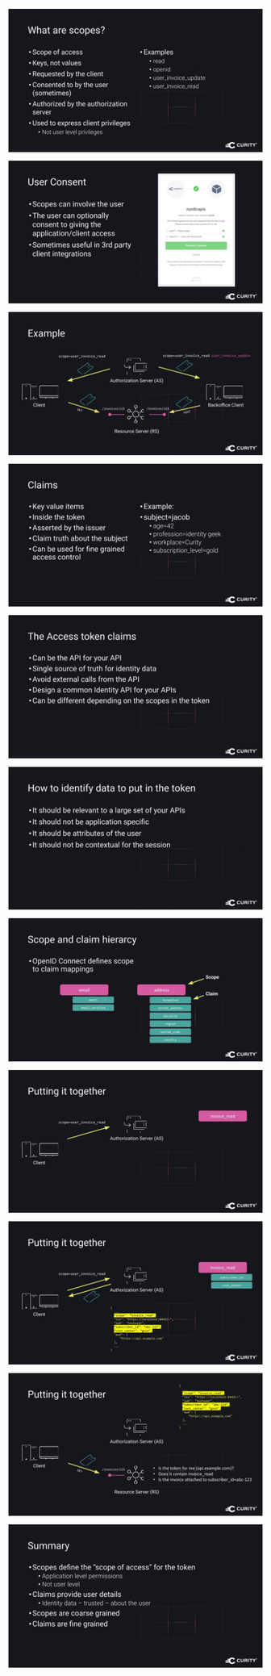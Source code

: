 ![](attachments/Pasted%20image%2020250714110042.png)

![](attachments/Pasted%20image%2020250714110054.png)

![](attachments/Pasted%20image%2020250714110103.png)

![](attachments/Pasted%20image%2020250714110109.png)

![](attachments/Pasted%20image%2020250714110129.png)

![](attachments/Pasted%20image%2020250714110313.png)

![](attachments/Pasted%20image%2020250714110317.png)

![](attachments/Pasted%20image%2020250714110336.png)

![](attachments/Pasted%20image%2020250714110347.png)

![](attachments/Pasted%20image%2020250714110402.png)

![](attachments/Pasted%20image%2020250714110523.png)

